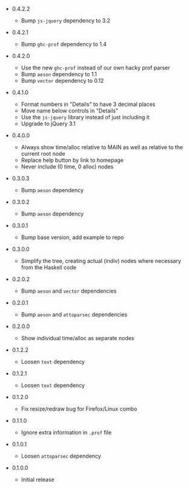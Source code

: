 - 0.4.2.2
    * Bump `js-jquery` dependency to 3.2

- 0.4.2.1
    * Bump `ghc-prof` dependency to 1.4

- 0.4.2.0
    * Use the new `ghc-prof` instead of our own hacky prof parser
    * Bump `aeson` dependency to 1.1
    * Bump `vector` dependency to 0.12

- 0.4.1.0
    * Format numbers in "Details" to have 3 decimal places
    * Move name below controls in "Details"
    * Use the `js-jquery` library instead of just including it
    * Upgrade to jQuery 3.1

- 0.4.0.0
    * Always show time/alloc relative to MAIN as well as relative to the current
      root node
    * Replace help button by link to homepage
    * Never include (0 time, 0 alloc) nodes

- 0.3.0.3
    * Bump `aeson` dependency

- 0.3.0.2
    * Bump `aeson` dependency

- 0.3.0.1
    * Bump base version, add example to repo

- 0.3.0.0
    * Simplify the tree, creating actual (indiv) nodes where necessary from the
      Haskell code

- 0.2.0.2
    * Bump `aeson` and `vector` dependencies

- 0.2.0.1
    * Bump `aeson` and `attoparsec` dependencies

- 0.2.0.0
    * Show individual time/alloc as separate nodes

- 0.1.2.2
    * Loosen `text` dependency

- 0.1.2.1
    * Loosen `text` dependency

- 0.1.2.0
    * Fix resize/redraw bug for Firefox/Linux combo

- 0.1.1.0
    * Ignore extra information in `.prof` file

- 0.1.0.1
    * Loosen `attoparsec` dependency

- 0.1.0.0
    * Initial release
